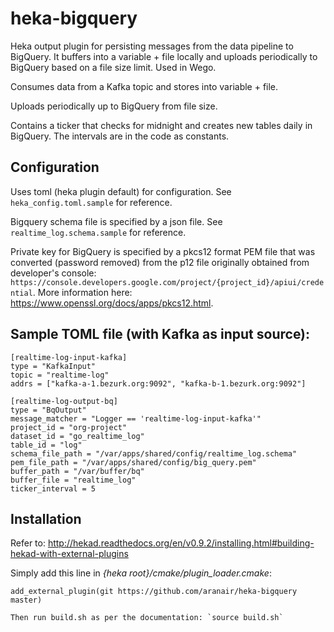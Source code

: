 # heka-bigquery
Heka output plugin for persisting messages from the data pipeline to BigQuery. It buffers into a variable + file locally and uploads periodically to BigQuery based on a file size limit. Used in Wego. 

Consumes data from a Kafka topic and stores into variable + file.

Uploads periodically up to BigQuery from file size.

Contains a ticker that checks for midnight and creates new tables daily in BigQuery. The intervals are in the code as constants.

## Configuration
Uses toml (heka plugin default) for configuration. See `heka_config.toml.sample` for reference.

Bigquery schema file is specified by a json file. See `realtime_log.schema.sample` for reference.

Private key for BigQuery is specified by a pkcs12 format PEM file that was converted (password removed) from the p12 file originally obtained from developer's console: `https://console.developers.google.com/project/{project_id}/apiui/credential`. More information here: https://www.openssl.org/docs/apps/pkcs12.html.

## Sample TOML file (with Kafka as input source):

```
[realtime-log-input-kafka]
type = "KafkaInput"
topic = "realtime-log"
addrs = ["kafka-a-1.bezurk.org:9092", "kafka-b-1.bezurk.org:9092"]

[realtime-log-output-bq]
type = "BqOutput"
message_matcher = "Logger == 'realtime-log-input-kafka'"
project_id = "org-project"
dataset_id = "go_realtime_log"
table_id = "log"
schema_file_path = "/var/apps/shared/config/realtime_log.schema"
pem_file_path = "/var/apps/shared/config/big_query.pem"
buffer_path = "/var/buffer/bq"
buffer_file = "realtime_log"
ticker_interval = 5
```

## Installation

Refer to: http://hekad.readthedocs.org/en/v0.9.2/installing.html#building-hekad-with-external-plugins

Simply add this line in _{heka root}/cmake/plugin_loader.cmake_:

```
add_external_plugin(git https://github.com/aranair/heka-bigquery master)

Then run build.sh as per the documentation: `source build.sh`
```
